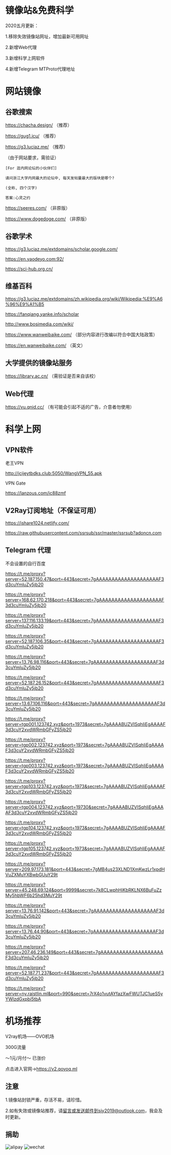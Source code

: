 # 镜像站&免费科学

2020五月更新：

1.移除失效镜像站网址，增加最新可用网址

2.新增Web代理

3.新增科学上网软件

4.新增Telegram MTProto代理地址

# 网站镜像

## 谷歌搜索

https://chacha.design/ （推荐）

https://gug1.icu/ （推荐）

https://g3.luciaz.me/ （推荐）

（由于网站要求，需验证）

```````````````````````````````````````````````````
[For 逛内网论坛的小伙伴们]

请问浙江大学内网最大的论坛中, 每天发帖量最大的版块是哪个?

(全称, 四个汉字)

答案:心灵之约
````````````````````````````````````````````````````

https://seeres.com/ （非原版）

https://www.dogedoge.com/ （非原版）

## 谷歌学术

https://g3.luciaz.me/extdomains/scholar.google.com/

https://en.yaodeyo.com:92/

https://sci-hub.org.cn/

## 维基百科

https://g3.luciaz.me/extdomains/zh.wikipedia.org/wiki/Wikipedia:%E9%A6%96%E9%A1%B5

https://fanqiang.yanke.info/scholar

http://www.bosimedia.com/wiki/

https://www.wanweibaike.com/ （部分内容进行改编以符合中国大陆政策）

https://en.wanweibaike.com/ （英文）

## 大学提供的镜像站服务

https://library.ac.cn/ （需验证是否来自该校）

## Web代理

https://vu.qnid.cc/ （有可能会引起不适的广告，介意者勿使用）

# 科学上网

## VPN软件

老王VPN

http://jcijeytbdks.club:5050/WangVPN_55.apk

VPN Gate

https://lanzous.com/ic88zmf

## V2Ray订阅地址（不保证可用）

https://ishare1024.netlify.com/

https://raw.githubusercontent.com/ssrsub/ssr/master/ssrsub?adoncn.com

## Telegram 代理

不会设置的自行百度

https://t.me/proxy?server=52.187.150.47&port=443&secret=7gAAAAAAAAAAAAAAAAAAAAF3d3cuYmluZy5jb20

https://t.me/proxy?server=168.62.170.218&port=443&secret=7gAAAAAAAAAAAAAAAAAAAAF3d3cuYmluZy5jb20

https://t.me/proxy?server=137.116.133.19&port=443&secret=7gAAAAAAAAAAAAAAAAAAAAF3d3cuYmluZy5jb20

https://t.me/proxy?server=52.187.106.35&port=443&secret=7gAAAAAAAAAAAAAAAAAAAAF3d3cuYmluZy5jb20

https://t.me/proxy?server=13.76.98.116&port=443&secret=7gAAAAAAAAAAAAAAAAAAAAF3d3cuYmluZy5jb20

https://t.me/proxy?server=52.187.26.152&port=443&secret=7gAAAAAAAAAAAAAAAAAAAAF3d3cuYmluZy5jb20

https://t.me/proxy?server=13.67.106.116&port=443&secret=7gAAAAAAAAAAAAAAAAAAAAF3d3cuYmluZy5jb20

https://t.me/proxy?server=tgp001.123742.xyz&port=1973&secret=7gAAAABUZVISqhIiEgAAAAF3d3cuY2xvdWRmbGFyZS5jb20

https://t.me/proxy?server=tgp002.123742.xyz&port=1973&secret=7gAAAABUZVISqhIiEgAAAAF3d3cuY2xvdWRmbGFyZS5jb20

https://t.me/proxy?server=tgp003.123742.xyz&port=1973&secret=7gAAAABUZVISqhIiEgAAAAF3d3cuY2xvdWRmbGFyZS5jb20

https://t.me/proxy?server=tgp103.123742.xyz&port=1973&secret=7gAAAABUZVISqhIiEgAAAAF3d3cuY2xvdWRmbGFyZS5jb20

https://t.me/proxy?server=tgp004.123742.xyz&port=19730&secret=7gAAAABUZVISqhIiEgAAAAF3d3cuY2xvdWRmbGFyZS5jb20

https://t.me/proxy?server=tgp104.123742.xyz&port=1973&secret=7gAAAABUZVISqhIiEgAAAAF3d3cuY2xvdWRmbGFyZS5jb20

https://t.me/proxy?server=tgp105.123742.xyz&port=1973&secret=7gAAAABUZVISqhIiEgAAAAF3d3cuY2xvdWRmbGFyZS5jb20

https://t.me/proxy?server=209.97.173.181&port=443&secret=7gMB4us23XLND1XmKwzLr1xpdHVuZXMuYXBwbGUuY29t

https://t.me/proxy?server=45.248.69.124&port=9999&secret=7k8CLwphHiKbRKLNX6BuFuZzMy5hbWF6b25hd3MuY29t

https://t.me/proxy?server=13.76.91.142&port=443&secret=7gAAAAAAAAAAAAAAAAAAAAF3d3cuYmluZy5jb20

https://t.me/proxy?server=13.76.44.90&port=443&secret=7gAAAAAAAAAAAAAAAAAAAAF3d3cuYmluZy5jb20

https://t.me/proxy?server=207.46.236.149&port=443&secret=7gAAAAAAAAAAAAAAAAAAAAF3d3cuYmluZy5jb20

https://t.me/proxy?server=52.187.71.237&port=443&secret=7gAAAAAAAAAAAAAAAAAAAAF3d3cuYmluZy5jb20

https://t.me/proxy?server=ny.raistlin.ml&port=990&secret=7rX4o1vutAYfazXwFWUTJC1ueS5yYWlzdGxpbi5tbA

# 机场推荐

V2ray机场——OVO机场

300G流量

～1元/月付～ 已涨价

点击进入官网→https://v2.qovoq.ml


## 注意

1.镜像站封锁严重，存活不易，请珍惜。

2.如有失效或镜像站推荐，请[留言][1]或发送邮件到sjy2019@outlook.com，我会及时更新。

## 捐助
![alipay][2]
![wechat][3]





  [1]: https://github.com/hmsjy2017/Google-Mirrors/issues/new
  [2]: https://raw.githubusercontent.com/hmsjy2017/Google-Mirrors/master/alipay_185x288.jpg
  [3]: https://raw.githubusercontent.com/hmsjy2017/Google-Mirrors/master/wechat_210x288.png
